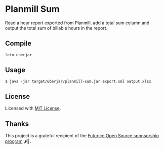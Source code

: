 # Planmill Sum

Read a hour report exported from Planmill, add a total sum column and output the total sum of billable hours in the report.

## Compile

```
lein uberjar
```

## Usage

```
$ java -jar target/uberjar/planmill-sum.jar export.xml output.xlsx
```

## License

Licensed with [MIT License](LICENSE).

## Thanks

This project is a grateful recipient of the [Futurice Open Source sponsorship program](http://futurice.com/blog/sponsoring-free-time-open-source-activities?utm_source=github&utm_medium=spice) 🌶🦄.
